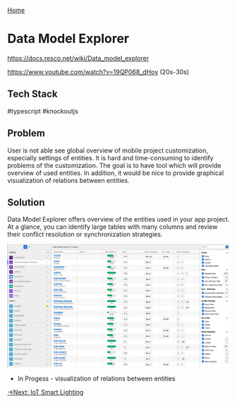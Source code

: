 [Home](../README.md)
# Data Model Explorer

https://docs.resco.net/wiki/Data_model_explorer

https://www.youtube.com/watch?v=19QP068_dHoy (20s-30s)

## Tech Stack
#typescript #knockoutjs

## Problem
User is not able see global overview of mobile project customization, especially settings of entities. It is hard and time-consuming to identify problems of the customization. The goal is to have tool which will provide overview of used entities. In addition, it would be nice to provide graphical visualization of relations between entities.

## Solution
Data Model Explorer offers overview of the entities used in your app project. At a glance, you can identify large tables with many columns and review their conflict resolution or synchronization strategies.

![editor](editor.png)

* In Progess - visualization of relations between entities

[->Next: IoT Smart Lighting](../likavka/readme.md)